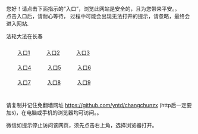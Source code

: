 您好！请点击下面指示的“入口”，浏览此网站是安全的，且为您带来平安。。 <br/>
点击入口后，请耐心等待， 过程中可能会出现无法打开的提示，请忽略，最终会进入网站. </br>

法轮大法在长春<br/>
<div style="padding:10px"><a style="margin:20px" target="_blank" href="https://d2wlm7wj1wpulk.cloudfront.net/2Qpsp?qtpskkx" id="ccLink1" rel="nofollow">入口1</a> <a target="_blank" style="margin:20px" href="https://d3c8600dqvnrnh.cloudfront.net/2Qpsp?vxtpmuzm" id="ccLink2" rel="nofollow">入口2</a> <a style="margin:20px" target="_blank" href="https://d1lz0fkee49hz0.cloudfront.net/2Qpsp?vhghf" id="ccLink3" rel="nofollow">入口3</a></div>

<div style="padding:10px" ><a style="margin:20px" target="_blank" href="https://d2wlm7wj1wpulk.cloudfront.net/2Qpsp?qtpskkx" id="ccLink4" rel="nofollow">入口4</a> <a style="margin:20px" href="https://d3c8600dqvnrnh.cloudfront.net/2Qpsp?vxtpmuzm" target="_blank" id="ccLink5" rel="nofollow">入口5</a> <a style="margin:20px" href="https://d1lz0fkee49hz0.cloudfront.net/2Qpsp?vhghf" target="_blank" id="ccLink6" rel="nofollow">入口6</a></div>

<div style="padding:10px"><a style="margin:20px" target="_blank" href="https://d2wlm7wj1wpulk.cloudfront.net/2Qpsp?qtpskkx" id="ccLink7" rel="nofollow">入口7</a> <a style="margin:20px" href="https://d3c8600dqvnrnh.cloudfront.net/2Qpsp?vxtpmuzm" target="_blank" id="ccLink8" rel="nofollow">入口8</a> <a style="margin:20px" target="_blank" href="https://d1lz0fkee49hz0.cloudfront.net/2Qpsp?vhghf" id="ccLink9" rel="nofollow">入口9</a></div>

<br/>



请复制并记住免翻墙网址 https://github.com/yntd/changchunzx (http后一定要加s)，在电脑或手机的浏览器均可访问。。<br/>

微信如提示停止访问该网页，须先点击右上角，选择浏览器打开。
